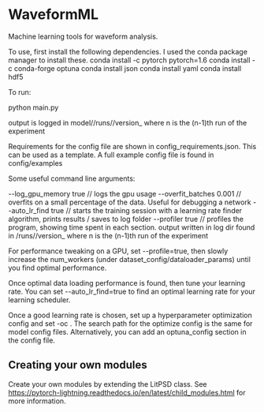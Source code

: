 # WaveformML
Machine learning tools for waveform analysis.

To use, first install the following dependencies.
I used the conda package manager to install these.
conda install -c pytorch pytorch=1.6
conda install -c conda-forge optuna
conda install json
conda install yaml
conda install hdf5

To run:

python main.py <name of config.json file>

output is logged in model/<model name>/runs/<experiment name>/version_<n> where n is the (n-1)th run of the experiment

Requirements for the config file are shown in config_requirements.json. This can be used as a template.
A full example config file is found in config/examples

Some useful command line arguments:

--log_gpu_memory true // logs the gpu usage
--overfit_batches 0.001 // overfits on a small percentage of the data. Useful for debugging a network
--auto_lr_find true // starts the training session with a learning rate finder algorithm, prints results / saves to log folder
--profiler true // profiles the program, showing time spent in each section. output written in log dir found in <model folder>/runs/<experiment name>/version_<n> where n is the (n-1)th run of the experiment

For performance tweaking on a GPU, set --profile=true, then slowly increase the num_workers
(under dataset_config/dataloader_params) until you find optimal performance.

Once optimal data loading performance is found, then tune your learning rate. You can set
--auto_lr_find=true to find an optimal learning rate for your learning scheduler.

Once a good learning rate is chosen, set up a hyperparameter optimization config and set
-oc <name of config file or path to config file>.
The search path for the optimize config is the same for model config files. Alternatively, you
can add an optuna_config section in the config file.


## Creating your own modules

Create your own modules by extending the LitPSD class. See
https://pytorch-lightning.readthedocs.io/en/latest/child_modules.html for more information.







